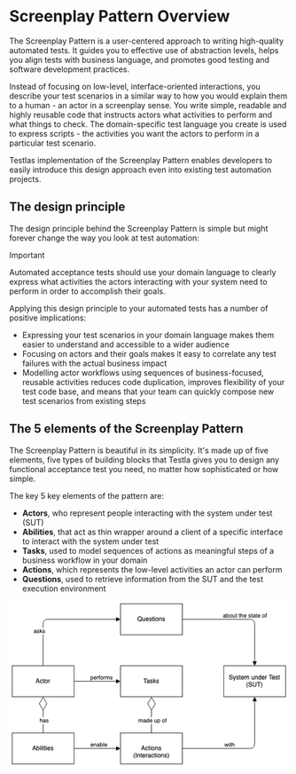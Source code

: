# Screenplay Pattern Overview
The Screenplay Pattern is a user-centered approach to writing high-quality automated tests. It guides you to effective use of abstraction levels, helps you align tests with business language, and promotes good testing and software development practices.

Instead of focusing on low-level, interface-oriented interactions, you describe your test scenarios in a similar way to how you would explain them to a human - an actor in a screenplay sense. You write simple, readable and highly reusable code that instructs actors what activities to perform and what things to check. The domain-specific test language you create is used to express scripts - the activities you want the actors to perform in a particular test scenario.

Testlas implementation of the Screenplay Pattern enables developers to easily introduce this design approach even into existing test automation projects.

## The design principle
The design principle behind the Screenplay Pattern is simple but might forever change the way you look at test automation:
> [!IMPORTANT]
> Automated acceptance tests should use your domain language to clearly express what activities the actors interacting with your system need to perform in order to accomplish their goals.

Applying this design principle to your automated tests has a number of positive implications:
- Expressing your test scenarios in your domain language makes them easier to understand and accessible to a wider audience
- Focusing on actors and their goals makes it easy to correlate any test failures with the actual business impact
- Modelling actor workflows using sequences of business-focused, reusable activities reduces code duplication, improves flexibility of your test code base, and means that your team can quickly compose new test scenarios from existing steps

## The 5 elements of the Screenplay Pattern
The Screenplay Pattern is beautiful in its simplicity. It's made up of five elements, five types of building blocks that Testla gives you to design any functional acceptance test you need, no matter how sophisticated or how simple.

The key 5 key elements of the pattern are: 
- **Actors**, who represent people interacting with the system under test (SUT)
- **Abilities**, that act as thin wrapper around a client of a specific interface to interact with the system under test
- **Tasks**, used to model sequences of actions as meaningful steps of a business workflow in your domain
- **Actions**, which represents the low-level activities an actor can perform
- **Questions**, used to retrieve information from the SUT and the test execution environment

![Screenplay Pattern](./assets/screenplay_pattern.png)